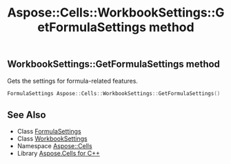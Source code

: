 ﻿---
title: Aspose::Cells::WorkbookSettings::GetFormulaSettings method
linktitle: GetFormulaSettings
second_title: Aspose.Cells for C++ API Reference
description: 'Aspose::Cells::WorkbookSettings::GetFormulaSettings method. Gets the settings for formula-related features in C++.'
type: docs
weight: 11800
url: /cpp/aspose.cells/workbooksettings/getformulasettings/
---
## WorkbookSettings::GetFormulaSettings method


Gets the settings for formula-related features.

```cpp
FormulaSettings Aspose::Cells::WorkbookSettings::GetFormulaSettings()
```

## See Also

* Class [FormulaSettings](../../formulasettings/)
* Class [WorkbookSettings](../)
* Namespace [Aspose::Cells](../../)
* Library [Aspose.Cells for C++](../../../)
